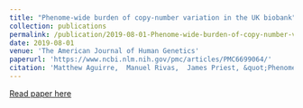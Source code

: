 ```yaml
---
title: "Phenome-wide burden of copy-number variation in the UK biobank"
collection: publications
permalink: /publication/2019-08-01-Phenome-wide-burden-of-copy-number-variation-in-the-UK-biobank
date: 2019-08-01
venue: 'The American Journal of Human Genetics'
paperurl: 'https://www.ncbi.nlm.nih.gov/pmc/articles/PMC6699064/'
citation: 'Matthew Aguirre,  Manuel Rivas,  James Priest, &quot;Phenome-wide burden of copy-number variation in the UK biobank.&quot; The American Journal of Human Genetics, 2019.'
---
```

[Read paper here](https://www.ncbi.nlm.nih.gov/pmc/articles/PMC6699064/)
